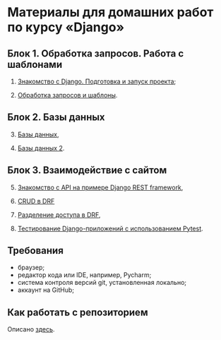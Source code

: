 # Материалы для домашних работ по курсу «Django»

## Блок 1. Обработка запросов. Работа с шаблонами

1. [Знакомство с Django. Подготовка и запуск проекта](1.%20%D0%97%D0%BD%D0%B0%D0%BA%D0%BE%D0%BC%D1%81%D1%82%D0%B2%D0%BE%20%D1%81%20Django.%20%D0%9F%D0%BE%D0%B4%D0%B3%D0%BE%D1%82%D0%BE%D0%B2%D0%BA%D0%B0%20%D0%B8%20%D0%B7%D0%B0%D0%BF%D1%83%D1%81%D0%BA%20%D0%BF%D1%80%D0%BE%D0%B5%D0%BA%D1%82%D0%B0/);

2. [Обработка запросов и шаблоны](2.%20%D0%9E%D0%B1%D1%80%D0%B0%D0%B1%D0%BE%D1%82%D0%BA%D0%B0%20%D0%B7%D0%B0%D0%BF%D1%80%D0%BE%D1%81%D0%BE%D0%B2%20%D0%B8%20%D1%88%D0%B0%D0%B1%D0%BB%D0%BE%D0%BD%D1%8B/).

## Блок 2. Базы данных

3. [Базы данных](3.%20%D0%A0%D0%B0%D0%B1%D0%BE%D1%82%D0%B0%20%D1%81%20ORM/),

4. [Базы данных 2](4.%20%D0%A0%D0%B0%D0%B1%D0%BE%D1%82%D0%B0%20%D1%81%20ORM%20(2%20%D1%87%D0%B0%D1%81%D1%82%D1%8C)/).

## Блок 3. Взаимодействие с сайтом

5. [Знакомство с API на примере Django REST framework](5.%20%D0%97%D0%BD%D0%B0%D0%BA%D0%BE%D0%BC%D1%81%D1%82%D0%B2%D0%BE%20%D1%81%20API%20%D0%BD%D0%B0%20%D0%BF%D1%80%D0%B8%D0%BC%D0%B5%D1%80%D0%B5%20Django%20REST%20framework/),

6. [CRUD в DRF](6.%20CRUD%20%D0%B2%20DRF/)

7. [Разделение доступа в DRF](7.%20%D0%A0%D0%B0%D0%B7%D0%B4%D0%B5%D0%BB%D0%B5%D0%BD%D0%B8%D0%B5%20%D0%B4%D0%BE%D1%81%D1%82%D1%83%D0%BF%D0%B0%20%D0%B2%20DRF/),

8. [Тестирование Django-приложений с использованием Pytest](8.%20%D0%A2%D0%B5%D1%81%D1%82%D0%B8%D1%80%D0%BE%D0%B2%D0%B0%D0%BD%D0%B8%D0%B5%20Django-%D0%BF%D1%80%D0%B8%D0%BB%D0%BE%D0%B6%D0%B5%D0%BD%D0%B8%D0%B9%20%D1%81%20%D0%B8%D1%81%D0%BF%D0%BE%D0%BB%D1%8C%D0%B7%D0%BE%D0%B2%D0%B0%D0%BD%D0%B8%D0%B5%D0%BC%20Pytest/).

## Требования

- браузер;
- редактор кода или IDE, например, Pycharm;
- система контроля версий git, установленная локально;
- аккаунт на GitHub;

## Как работать с репозиторием

Описано [здесь](./HOW_TO_WORK.md).
